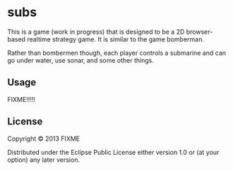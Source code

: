 # subs

This is a game (work in progress) that is designed to be a 2D browser-based
realtime strategy game. It is similar to the game bomberman.

Rather than bombermen though, each player controls a submarine and can go under
water, use sonar, and some other things.





## Usage

FIXME!!!!!

## License

Copyright © 2013 FIXME

Distributed under the Eclipse Public License either version 1.0 or (at
your option) any later version.

